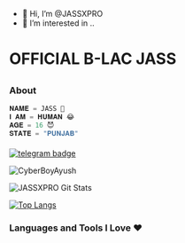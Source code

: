 - 👋 Hi, I’m @JASSXPRO
- 👀 I’m interested in ..
#  OFFICIAL B-LAC JASS
##

### About 

```python
𝐍𝐀𝐌𝐄 = JASS 💖
𝐈 𝐀𝐌 = 𝐇𝐔𝐌𝐀𝐍 😂
𝐀𝐆𝐄 = 16 😈
𝐒𝐓𝐀𝐓𝐄 = "𝐏𝐔𝐍𝐉𝐀𝐁"
```
#### 
[![telegram badge](https://img.shields.io/badge/CONTACT-ME-30302f?style=for-the-badge&logo=telegram)](https://t.me/JATTGAMINGYT11)
<p align="left"> <img src="https://komarev.com/ghpvc/?username=JATTGAMINGYT11=Profile%20Views&color=orange&style=flat-square" alt="CyberBoyAyush" /> </p>


![JASSXPRO Git Stats](https://github-readme-stats.vercel.app/api?username=sameerpanthi&include_all_commits=true&count_private=true&theme=highcontrast)


[![Top Langs](https://github-readme-stats.vercel.app/api/top-langs/?username=sameerpanthi&layout=compact&theme=radical)](https://github.com/sameerpanthi)


### Languages and Tools I Love ❤️
